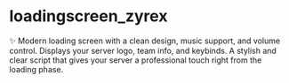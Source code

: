 # loadingscreen_zyrex
✨ Modern loading screen with a clean design, music support, and volume control. Displays your server logo, team info, and keybinds. A stylish and clear script that gives your server a professional touch right from the loading phase.
